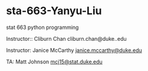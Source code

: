 # sta-663-Yanyu-Liu
stat 663 python programming

Instructor:: Cliburn Chan cliburn.chan@duke..edu

Instructor: Janice McCarthy janice.mccarthy@duke.edu

TA: Matt Johnson mcj15@stat.duke.edu
